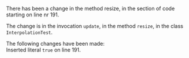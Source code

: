 There has been a change in the method resize, in the section of code starting on line nr 191.
  
The change is in the invocation ```update```, in the method ```resize```, in the class ```InterpolationTest```.
  
The following changes have been made:  
Inserted literal ```true``` on line 191.  
